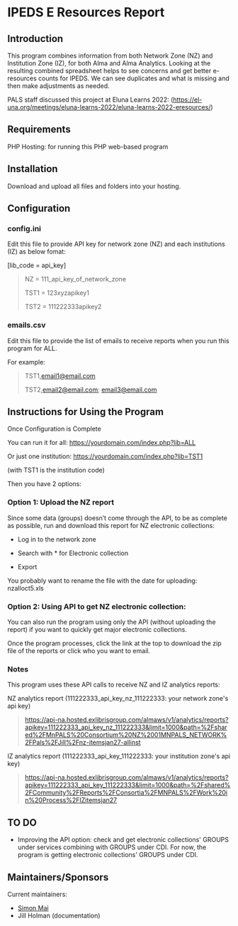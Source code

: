 # IPEDS E Resources Report

## Introduction
This program combines information from both Network Zone (NZ) and Institution Zone (IZ), for both Alma and Alma Analytics. Looking at the resulting combined spreadsheet helps to see concerns and get better e-resources counts for IPEDS. We can see duplicates and what is missing and then make adjustments as needed.

PALS staff discussed this project at Eluna Learns 2022: (https://el-una.org/meetings/eluna-learns-2022/eluna-learns-2022-eresources/)

## Requirements

PHP Hosting: for running this PHP web-based program 

## Installation

Download and upload all files and folders into your hosting. 

## Configuration

### config.ini
Edit this file to provide API key for network zone (NZ) and each institutions (IZ) as below fomat:

[lib_code = api_key]

> NZ = 111_api_key_of_network_zone
>
> TST1 = 123xyzapikey1
>
> TST2 = 111222333apikey2


### emails.csv
Edit this file to provide the list of emails to receive reports when you run this program for ALL.

For example:

> TST1,email1@email.com
> 
> TST2,email2@email.com; email3@email.com

## Instructions for Using the Program

Once Configuration is Complete

You can run it for all: https://yourdomain.com/index.php?lib=ALL

Or just one institution: https://yourdomain.com/index.php?lib=TST1

(with TST1 is the institution code)



Then you have 2 options:

### Option 1: Upload the NZ report

Since some data (groups) doesn’t come through the API, to be as complete as possible, run and download this report for NZ electronic collections:

*	Log in to the network zone

*	Search with * for Electronic collection

*	Export

You probably want to rename the file with the date for uploading: nzalloct5.xls

### Option 2: Using API to get NZ electronic collection:

You can also run the program using only the API (without uploading the report) if you want to quickly get major electronic collections.

Once the program processes, click the link at the top to download the zip file of the reports or click who you want to email.

### Notes

This program uses these API calls to receive NZ and IZ analytics reports:

NZ analytics report (111222333_api_key_nz_111222333: your network zone's api key)

>  https://api-na.hosted.exlibrisgroup.com/almaws/v1/analytics/reports?apikey=111222333_api_key_nz_111222333&limit=1000&path=%2Fshared%2FMnPALS%20Consortium%20NZ%2001MNPALS_NETWORK%2FPals%2FJill%2Fnz-itemsjan27-allinst

IZ analytics report (111222333_api_key_111222333: your institution zone's api key)

> https://api-na.hosted.exlibrisgroup.com/almaws/v1/analytics/reports?apikey=111222333_api_key_111222333&limit=1000&path=%2Fshared%2FCommunity%2FReports%2FConsortia%2FMNPALS%2FWork%20in%20Process%2FIZitemsjan27

## TO DO

* Improving the API option: check and get electronic collections' GROUPS under services combining with GROUPS under CDI. For now, the program is getting electronic collections' GROUPS under CDI.

## Maintainers/Sponsors

Current maintainers:

* [Simon Mai](https://github.com/simonhm)
* Jill Holman (documentation)
